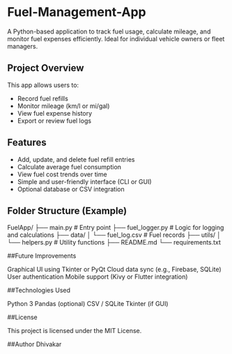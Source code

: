 # Fuel-Management-App
A Python-based application to track fuel usage, calculate mileage, and monitor fuel expenses efficiently. Ideal for individual vehicle owners or fleet managers.

##  Project Overview

This app allows users to:
- Record fuel refills
- Monitor mileage (km/l or mi/gal)
- View fuel expense history
- Export or review fuel logs

##  Features

- Add, update, and delete fuel refill entries
- Calculate average fuel consumption
- View fuel cost trends over time
- Simple and user-friendly interface (CLI or GUI)
- Optional database or CSV integration

## Folder Structure (Example)

FuelApp/
├── main.py # Entry point
├── fuel_logger.py # Logic for logging and calculations
├── data/
│ └── fuel_log.csv # Fuel records
├── utils/
│ └── helpers.py # Utility functions
├── README.md
└── requirements.txt


##Future Improvements

Graphical UI using Tkinter or PyQt
Cloud data sync (e.g., Firebase, SQLite)
User authentication
Mobile support (Kivy or Flutter integration)

##Technologies Used

Python 3
Pandas (optional)
CSV / SQLite
Tkinter (if GUI)

##License

This project is licensed under the MIT License.

##Author
Dhivakar
